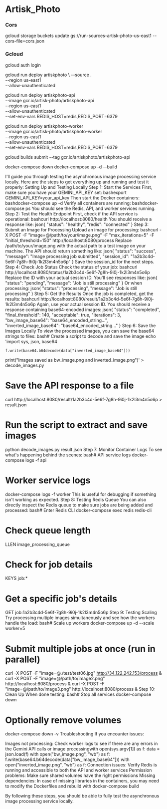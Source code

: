 # Artisk_Photo

### Cors
gcloud storage buckets update gs://run-sources-artisk-photo-us-east1 --cors-file=cors.json


### Gcloud 
gcloud auth login

gcloud run deploy artiskphoto \ 
    --source . \
    --region us-east1 \
    --allow-unauthenticated
    
gcloud run deploy artiskphoto-api \
    --image gcr.io/artisk-photo/artiskphoto-api \
    --region us-east1 \
    --allow-unauthenticated \
    --set-env-vars REDIS_HOST=redis,REDIS_PORT=6379

gcloud run deploy artiskphoto-worker\
    --image gcr.io/artisk-photo/artiskphoto-worker \
    --region us-east1 \
    --allow-unauthenticated \
    --set-env-vars REDIS_HOST=redis,REDIS_PORT=6379

gcloud builds submit --tag gcr.io/artiskphoto/artiskphoto-api


docker-compose down
docker-compose up -d --build


I'll guide you through testing the asynchronous image processing service locally. Here are the steps to get everything up and running and test it properly:
Setting Up and Testing Locally
Step 1: Start the Services
First, make sure you have your GEMINI_API_KEY set:
bashexport GEMINI_API_KEY=your_api_key
Then start the Docker containers:
bashdocker-compose up -d
Verify all containers are running:
bashdocker-compose ps
You should see the Redis, API, and worker services running.
Step 2: Test the Health Endpoint
First, check if the API service is operational:
bashcurl http://localhost:8080/health
You should receive a response like:
json{
  "status": "healthy",
  "redis": "connected"
}
Step 3: Submit an Image for Processing
Upload an image for processing:
bashcurl -X POST -F "image=@/path/to/your/image.png" -F "max_iterations=5" -F "initial_threshold=150" http://localhost:8080/process
Replace /path/to/your/image.png with the actual path to a test image on your machine.
The API should return something like:
json{
  "status": "success",
  "message": "Image processing job submitted",
  "session_id": "1a2b3c4d-5e6f-7g8h-9i0j-1k2l3m4n5o6p"
}
Save the session_id for the next steps.
Step 4: Check Job Status
Check the status of your job:
bashcurl http://localhost:8080/status/1a2b3c4d-5e6f-7g8h-9i0j-1k2l3m4n5o6p
Replace the ID with your actual session ID. You'll see responses like:
json{
  "status": "pending",
  "message": "Job is still processing"
}
Or when processing:
json{
  "status": "processing",
  "message": "Job is still processing"
}
Step 5: Get the Results
Once the job is completed, get the results:
bashcurl http://localhost:8080/result/1a2b3c4d-5e6f-7g8h-9i0j-1k2l3m4n5o6p
Again, use your actual session ID. You should receive a response containing base64-encoded images:
json{
  "status": "completed",
  "final_threshold": 140,
  "acceptable": true,
  "iterations": 3,
  "bw_image_base64": "base64_encoded_string...",
  "inverted_image_base64": "base64_encoded_string..."
}
Step 6: Save the Images Locally
To view the processed images, you can save the base64 strings to files:
bash# Create a script to decode and save the image
echo 'import sys, json, base64

    f.write(base64.b64decode(data["inverted_image_base64"]))
print("Images saved as bw_image.png and inverted_image.png")' > decode_images.py

# Save the API response to a file
curl http://localhost:8080/result/1a2b3c4d-5e6f-7g8h-9i0j-1k2l3m4n5o6p > result.json

# Run the script to extract and save images
python decode_images.py result.json
Step 7: Monitor Container Logs
To see what's happening behind the scenes:
bash# API service logs
docker-compose logs -f api

# Worker service logs
docker-compose logs -f worker
This is useful for debugging if something isn't working as expected.
Step 8: Testing Redis Queue
You can also directly inspect the Redis queue to make sure jobs are being added and processed:
bash# Enter Redis CLI
docker-compose exec redis redis-cli

# Check queue length
LLEN image_processing_queue

# Check for job details
KEYS job:*

# Get a specific job's details
GET job:1a2b3c4d-5e6f-7g8h-9i0j-1k2l3m4n5o6p
Step 9: Testing Scaling
Try processing multiple images simultaneously and see how the workers handle the load:
bash# Scale up workers
docker-compose up -d --scale worker=5

# Submit multiple jobs at once (run in parallel)
curl -X POST -F "image=@./test/test06.jpg" http://34.122.242.153/process & 
curl -X POST -F "image=@/path/to/image2.png" http://localhost:8080/process &
curl -X POST -F "image=@/path/to/image3.png" http://localhost:8080/process &
Step 10: Clean Up
When done testing:
bash# Stop all services
docker-compose down

# Optionally remove volumes
docker-compose down -v
Troubleshooting
If you encounter issues:

Images not processing: Check worker logs to see if there are any errors in the Gemini API calls or image processingwith open(sys.argv[1]) as f:
    data = json.load(f)
with open("bw_image.png", "wb") as f:
    f.write(base64.b64decode(data["bw_image_base64"]))
with open("inverted_image.png", "wb") as f:
Connection issues: Verify Redis is running and accessible to both the API and worker services
Permission problems: Make sure shared volumes have the right permissions
Missing dependencies: In case of missing libraries in the containers, you may need to modify the Dockerfiles and rebuild with docker-compose build

By following these steps, you should be able to fully test the asynchronous image processing service locally.